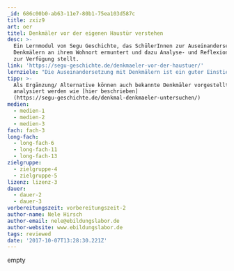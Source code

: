 ```yaml
---
_id: 686c00b0-ab63-11e7-80b1-75ea103d587c
title: zxiz9
art: oer
titel: Denkmäler vor der eigenen Haustür verstehen
desc: >-
  Ein Lernmodul von Segu Geschichte, das SchülerInnen zur Auseinandersetzung mit
  Denkmälern an ihrem Wohnort ermuntert und dazu Analyse- und Reflexionsaufgaben
  zur Verfügung stellt.
link: 'https://segu-geschichte.de/denkmaeler-vor-der-haustuer/'
lernziele: "Die Auseinandersetzung mit Denkmälern ist ein guter Einstieg in Geschichte bzw. eignet sich gut als Projekt in diesem Themenbereich. Denn um Denkmäler verstehen zu können, muss man sich in die Epoche hineinversetzen, in der sie erbaut wurden. Das Projekt 'Denkmäler vor der eigenen Haustür' regt SchülerInnen ganz besonders zu geschichtlicher Auseinandersetzung an, weil die Denkmäler aufgegriffen werden, die sie aus ihrem Alltag kennen. \r\nIm Rahmen von Medienarbeit können SchülerInnen die Aufgabe erhalten, nach Darstellungen von Denkmälern im Internet zu recherchieren und diese zu analysieren. Und/ oder sie können die erarbeiteten Hintergründe zu den Denkmälern an ihrem Wohnort in Form eines Blogartikels o.ä. veröffentlichen."
tipp: >-
  Als Ergänzung/ Alternative können auch bekannte Denkmäler vorgestellt und
  analysiert werden wie [hier beschrieben]
  (https://segu-geschichte.de/denkmal-denkmaeler-untersuchen/)
medien:
  - medien-1
  - medien-2
  - medien-3
fach: fach-3
long-fach:
  - long-fach-6
  - long-fach-11
  - long-fach-13
zielgruppe:
  - zielgruppe-4
  - zielgruppe-5
lizenz: lizenz-3
dauer:
  - dauer-2
  - dauer-3
vorbereitungszeit: vorbereitungszeit-2
author-name: Nele Hirsch
author-email: nele@ebildungslabor.de
author-website: www.ebildungslabor.de
tags: reviewed
date: '2017-10-07T13:28:30.221Z'
---
```

empty

